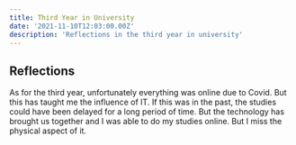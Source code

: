 ```yaml
---
title: Third Year in University
date: '2021-11-10T12:03:00.00Z'
description: 'Reflections in the third year in university'
---
```


## Reflections

As for the third year, unfortunately everything was online due to Covid. But this has taught me the influence of IT. If this was in the past, the studies could have been delayed for a long period of time. But the technology has brought us together and I was able to do my studies online. But I miss the physical aspect of it.